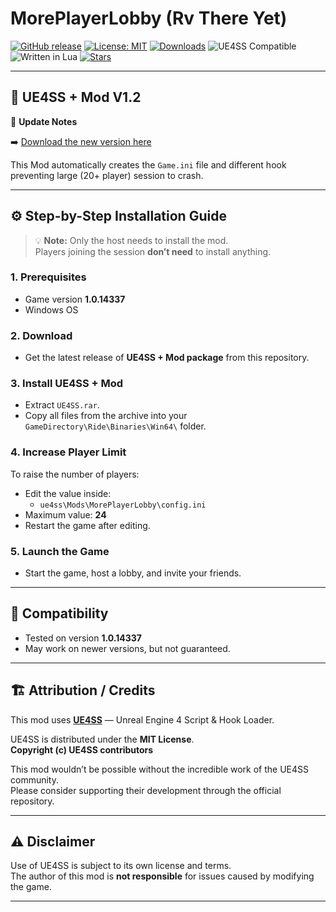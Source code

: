 # MorePlayerLobby (Rv There Yet)

[![GitHub release](https://img.shields.io/github/v/release/shn4rk/MorePlayerLobby-RvThereYet?label=latest%20release&color=brightgreen)](https://github.com/shn4rk/MorePlayerLobby-RvThereYet/releases)
[![License: MIT](https://img.shields.io/badge/License-MIT-blue.svg)](https://opensource.org/licenses/MIT)
[![Downloads](https://img.shields.io/github/downloads/shn4rk/MorePlayerLobby-RvThereYet/total?color=blue&label=downloads)](https://github.com/shn4rk/MorePlayerLobby-RvThereYet/releases)
![UE4SS Compatible](https://img.shields.io/badge/UE4SS-Compatible-green)
![Written in Lua](https://img.shields.io/badge/Written_in-Lua-2C2D72?logo=lua&logoColor=white)
[![Stars](https://img.shields.io/github/stars/shn4rk/MorePlayerLobby-RvThereYet?style=social)](https://github.com/shn4rk/MorePlayerLobby-RvThereYet/stargazers)

---

## 🧩 UE4SS + Mod V1.2

📢 **Update Notes**

➡️ [Download the new version here](https://github.com/shn4rk/MorePlayerLobby-RvThereYet/releases/tag/1.2)

This Mod automatically creates the `Game.ini` file and different hook preventing large (20+ player) session to crash.

---

## ⚙️ Step-by-Step Installation Guide

> 💡 **Note:** Only the host needs to install the mod.  
> Players joining the session **don’t need** to install anything.

### 1. Prerequisites
- Game version **1.0.14337**
- Windows OS

### 2. Download
- Get the latest release of **UE4SS + Mod package** from this repository.

### 3. Install UE4SS + Mod
- Extract `UE4SS.rar`.
- Copy all files from the archive into your  
  `GameDirectory\Ride\Binaries\Win64\` folder.

### 4. Increase Player Limit
To raise the number of players:
- Edit the value inside:
  - `ue4ss\Mods\MorePlayerLobby\config.ini`
- Maximum value: **24**
- Restart the game after editing.

### 5. Launch the Game
- Start the game, host a lobby, and invite your friends.

---

## 🧠 Compatibility
- Tested on version **1.0.14337**
- May work on newer versions, but not guaranteed.

---

## 🏗️ Attribution / Credits

This mod uses **[UE4SS](https://github.com/UE4SS/UE4SS)** — Unreal Engine 4 Script & Hook Loader.

UE4SS is distributed under the **MIT License**.  
**Copyright (c) UE4SS contributors**

This mod wouldn’t be possible without the incredible work of the UE4SS community.  
Please consider supporting their development through the official repository.

---

## ⚠️ Disclaimer
Use of UE4SS is subject to its own license and terms.  
The author of this mod is **not responsible** for issues caused by modifying the game.

---
